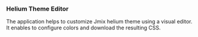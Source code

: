### Helium Theme Editor

The application helps to customize Jmix helium theme using a visual editor.
It enables to configure colors and download the resulting CSS. 
  